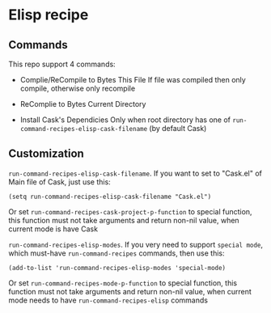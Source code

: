 # Elisp recipe

## Commands
This repo support 4 commands:
* Complie/ReCompile to Bytes This File
If file was compiled then only compile, otherwise only recompile

* ReComplie to Bytes Current Directory
* Install Cask's Dependicies
Only when root directory has one of `run-command-recipes-elisp-cask-filename` (by default Cask)


## Customization
`run-command-recipes-elisp-cask-filename`. If you want to set to "Cask.el" of Main file of Cask, just use this:
```elisp
(setq run-command-recipes-elisp-cask-filename "Cask.el")
```

Or set `run-command-recipes-cask-project-p-function` to special function, this function must not take arguments and return non-nil value, when current mode is have Cask

`run-command-recipes-elisp-modes`. If you very need to support `special mode`, which must-have `run-command-recipes` commands, then use this:
```elisp
(add-to-list 'run-command-recipes-elisp-modes 'special-mode)
```

Or set `run-command-recipes-mode-p-function` to special function, this function must not take arguments and return non-nil value, when current mode needs to have `run-command-recipes-elisp` commands
